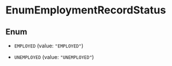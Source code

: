 

# EnumEmploymentRecordStatus

## Enum


* `EMPLOYED` (value: `"EMPLOYED"`)

* `UNEMPLOYED` (value: `"UNEMPLOYED"`)



